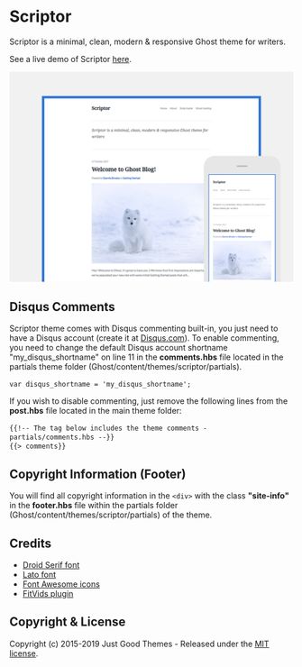 # Scriptor

Scriptor is a minimal, clean, modern & responsive Ghost theme for writers.

See a live demo of Scriptor [here](https://scriptor.justgoodthemes.com/).

[![Scriptor showcase](assets/scriptor-preview.png)](https://scriptor.justgoodthemes.com/)

## Disqus Comments

Scriptor theme comes with Disqus commenting built-in, you just need to have a Disqus account (create it at [Disqus.com](https://disqus.com/)). To enable commenting, you need to change the default Disqus account shortname "my_disqus_shortname" on line 11 in the **comments.hbs** file located in the partials theme folder (Ghost/content/themes/scriptor/partials).

```
var disqus_shortname = 'my_disqus_shortname';
```

If you wish to disable commenting, just remove the following lines from the **post.hbs** file located in the main theme folder:

```
{{!-- The tag below includes the theme comments - partials/comments.hbs --}}
{{> comments}}
```

## Copyright Information (Footer)

You will find all copyright information in the `<div>` with the class **"site-info"** in the **footer.hbs** file within the partials folder (Ghost/content/themes/scriptor/partials) of the theme.

## Credits

- [Droid Serif font](https://www.google.com/fonts/specimen/Droid+Serif)
- [Lato font](https://fonts.google.com/specimen/Lato)
- [Font Awesome icons](http://fontawesome.io)
- [FitVids plugin](http://fitvidsjs.com/)

## Copyright & License

Copyright (c) 2015-2019 Just Good Themes - Released under the [MIT license](LICENSE).
